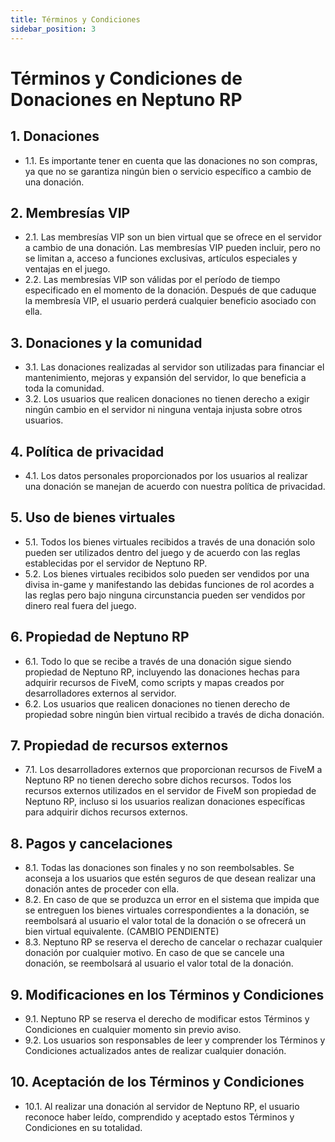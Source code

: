 ```yaml
---
title: Términos y Condiciones
sidebar_position: 3
---
```


# Términos y Condiciones de Donaciones en Neptuno RP

## 1. Donaciones
- 1.1. Es importante tener en cuenta que las donaciones no son compras, ya que no se garantiza ningún bien o servicio específico a cambio de una donación.

## 2. Membresías VIP
- 2.1. Las membresías VIP son un bien virtual que se ofrece en el servidor a cambio de una donación. Las membresías VIP pueden incluir, pero no se limitan a, acceso a funciones exclusivas, artículos especiales y ventajas en el juego.
- 2.2. Las membresías VIP son válidas por el período de tiempo especificado en el momento de la donación. Después de que caduque la membresía VIP, el usuario perderá cualquier beneficio asociado con ella.

## 3. Donaciones y la comunidad
- 3.1. Las donaciones realizadas al servidor son utilizadas para financiar el mantenimiento, mejoras y expansión del servidor, lo que beneficia a toda la comunidad.
- 3.2. Los usuarios que realicen donaciones no tienen derecho a exigir ningún cambio en el servidor ni ninguna ventaja injusta sobre otros usuarios.

## 4. Política de privacidad
- 4.1. Los datos personales proporcionados por los usuarios al realizar una donación se manejan de acuerdo con nuestra política de privacidad.

## 5. Uso de bienes virtuales
- 5.1. Todos los bienes virtuales recibidos a través de una donación solo pueden ser utilizados dentro del juego y de acuerdo con las reglas establecidas por el servidor de Neptuno RP.
- 5.2. Los bienes virtuales recibidos solo pueden ser vendidos por una divisa in-game y manifestando las debidas funciones de rol acordes a las reglas pero bajo ninguna circunstancia pueden ser vendidos por dinero real fuera del juego.

## 6. Propiedad de Neptuno RP
- 6.1. Todo lo que se recibe a través de una donación sigue siendo propiedad de Neptuno RP, incluyendo las donaciones hechas para adquirir recursos de FiveM, como scripts y mapas creados por desarrolladores externos al servidor.
- 6.2. Los usuarios que realicen donaciones no tienen derecho de propiedad sobre ningún bien virtual recibido a través de dicha donación.

## 7. Propiedad de recursos externos
- 7.1. Los desarrolladores externos que proporcionan recursos de FiveM a Neptuno RP no tienen derecho sobre dichos recursos. Todos los recursos externos utilizados en el servidor de FiveM son propiedad de Neptuno RP, incluso si los usuarios realizan donaciones específicas para adquirir dichos recursos externos.

## 8. Pagos y cancelaciones
- 8.1. Todas las donaciones son finales y no son reembolsables. Se aconseja a los usuarios que estén seguros de que desean realizar una donación antes de proceder con ella.
- 8.2. En caso de que se produzca un error en el sistema que impida que se entreguen los bienes virtuales correspondientes a la donación, se reembolsará al usuario el valor total de la donación o se ofrecerá un bien virtual equivalente. (CAMBIO PENDIENTE)
- 8.3. Neptuno RP se reserva el derecho de cancelar o rechazar cualquier donación por cualquier motivo. En caso de que se cancele una donación, se reembolsará al usuario el valor total de la donación.

## 9. Modificaciones en los Términos y Condiciones
- 9.1. Neptuno RP se reserva el derecho de modificar estos Términos y Condiciones en cualquier momento sin previo aviso.
- 9.2. Los usuarios son responsables de leer y comprender los Términos y Condiciones actualizados antes de realizar cualquier donación.

## 10. Aceptación de los Términos y Condiciones
- 10.1. Al realizar una donación al servidor de Neptuno RP, el usuario reconoce haber leído, comprendido y aceptado estos Términos y Condiciones en su totalidad.
